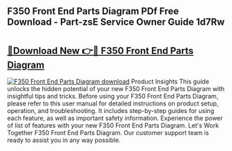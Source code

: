 ## F350 Front End Parts Diagram PDf Free Download - Part-zsE Service Owner Guide 1d7Rw

# <h2><a href="http://dfhz4rt.blite.top/?on=F350+Front+End+Parts+Diagram">🔗Download New 👉🔴 F350 Front End Parts Diagram</a></h2>

[![F350 Front End Parts Diagram download](https://i.imgur.com/lujVjoI.png)](http://dfhz4rt.blite.top/?on=F350+Front+End+Parts+Diagram)
Product Insights This guide unlocks the hidden potential of your new F350 Front End Parts Diagram with insightful tips and tricks. Before using your F350 Front End Parts Diagram, please refer to this user manual for detailed instructions on product setup, operation, and troubleshooting. It includes step-by-step guides for using each feature, as well as important safety information. Experience the power of list of features with your new F350 Front End Parts Diagram. Let's Work Together F350 Front End Parts Diagram. Our customer support team is ready to assist you in any way possible.
